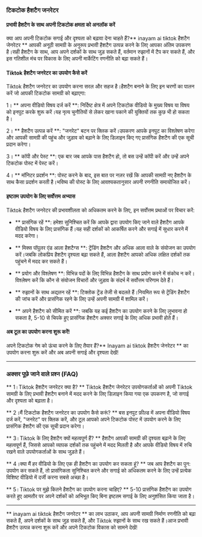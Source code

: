 ### टिकटोक हैशटैग जनरेटर

#### प्रभावी हैशटैग के साथ अपनी टिकटोक क्षमता को अनलॉक करें

क्या आप अपनी टिकटोक सगाई और दृश्यता को बढ़ावा देना चाहते हैं?** inayam ai tiktok हैशटैग जेनरेटर ** आपकी अनूठी सामग्री के अनुरूप प्रभावी हैशटैग उत्पन्न करने के लिए आपका अंतिम उपकरण है।सही हैशटैग के साथ, आप अपने दर्शकों के साथ जुड़ सकते हैं, वर्तमान रुझानों में टैप कर सकते हैं, और इस गतिशील मंच पर विकास के लिए अपनी मार्केटिंग रणनीति को बढ़ा सकते हैं।

#### Tiktok हैशटैग जनरेटर का उपयोग कैसे करें

Tiktok हैशटैग जनरेटर का उपयोग करना सरल और सहज है।हैशटैग बनाने के लिए इन चरणों का पालन करें जो आपकी टिकटोक सामग्री को बढ़ाएगा:

1। ** अपना वीडियो विषय दर्ज करें **: निर्दिष्ट क्षेत्र में अपने टिकटोक वीडियो के मुख्य विषय या विषय को इनपुट करके शुरू करें।यह नृत्य चुनौतियों से लेकर खाना पकाने की युक्तियों तक कुछ भी हो सकता है।

2। ** हैशटैग उत्पन्न करें **: "जनरेट" बटन पर क्लिक करें।उपकरण आपके इनपुट का विश्लेषण करेगा और आपकी सामग्री की पहुंच और जुड़ाव को बढ़ाने के लिए डिज़ाइन किए गए प्रासंगिक हैशटैग की एक सूची प्रदान करेगा।

3। ** कॉपी और पेस्ट **: एक बार जब आपके पास हैशटैग हो, तो बस उन्हें कॉपी करें और उन्हें अपने टिकटोक पोस्ट में पेस्ट करें।

4। ** मॉनिटर प्रदर्शन **: पोस्ट करने के बाद, इस बात पर नज़र रखें कि आपकी सामग्री नए हैशटैग के साथ कैसा प्रदर्शन करती है।भविष्य की पोस्ट के लिए आवश्यकतानुसार अपनी रणनीति समायोजित करें।

#### इष्टतम उपयोग के लिए सर्वोत्तम अभ्यास

Tiktok हैशटैग जनरेटर की प्रभावशीलता को अधिकतम करने के लिए, इन सर्वोत्तम प्रथाओं पर विचार करें:

- ** प्रासंगिक रहें **: हमेशा सुनिश्चित करें कि आपके द्वारा उपयोग किए जाने वाले हैशटैग आपके वीडियो विषय के लिए प्रासंगिक हैं।यह सही दर्शकों को आकर्षित करने और सगाई में सुधार करने में मदद करेगा।

- ** मिक्स पॉपुलर एंड आला हैशटैग्स **: ट्रेंडिंग हैशटैग और अधिक आला वाले के संयोजन का उपयोग करें।जबकि लोकप्रिय हैशटैग दृश्यता बढ़ा सकते हैं, आला हैशटैग आपको अधिक लक्षित दर्शकों तक पहुंचने में मदद कर सकते हैं।

- ** प्रयोग और विश्लेषण **: विभिन्न पदों के लिए विभिन्न हैशटैग के साथ प्रयोग करने में संकोच न करें।विश्लेषण करें कि कौन से संयोजन विचारों और जुड़ाव के संदर्भ में सर्वोत्तम परिणाम देते हैं।

- ** रुझानों के साथ अद्यतन रहें **: टिक्तोक ट्रेंड तेजी से बदलते हैं।नियमित रूप से ट्रेंडिंग हैशटैग की जांच करें और प्रासंगिक रहने के लिए उन्हें अपनी सामग्री में शामिल करें।

- ** अपने हैशटैग को सीमित करें **: जबकि यह कई हैशटैग का उपयोग करने के लिए लुभावना हो सकता है, 5-10 से चिपके हुए प्रासंगिक हैशटैग अक्सर सगाई के लिए अधिक प्रभावी होते हैं।

#### अब टूल का उपयोग करना शुरू करें!

अपने टिकटोक गेम को ऊंचा करने के लिए तैयार हैं?** Inayam ai tiktok हैशटैग जेनरेटर ** का उपयोग करना शुरू करें और अब अपनी सगाई और दृश्यता देखें!

---

### अक्सर पूछे जाने वाले प्रश्न (FAQ)

** 1।Tiktok हैशटैग जनरेटर क्या है? **
Tiktok हैशटैग जेनरेटर उपयोगकर्ताओं को अपनी Tiktok सामग्री के लिए प्रभावी हैशटैग बनाने में मदद करने के लिए डिज़ाइन किया गया एक उपकरण है, जो सगाई और दृश्यता को बढ़ाता है।

** 2।मैं टिकटोक हैशटैग जनरेटर का उपयोग कैसे करूं? **
बस इनपुट फ़ील्ड में अपना वीडियो विषय दर्ज करें, "जनरेट" पर क्लिक करें, और टूल आपको अपने टिकटोक पोस्ट में उपयोग करने के लिए प्रासंगिक हैशटैग की एक सूची प्रदान करेगा।

** 3।Tiktok के लिए हैशटैग क्यों महत्वपूर्ण हैं? **
हैशटैग आपकी सामग्री की दृश्यता बढ़ाने के लिए महत्वपूर्ण हैं, जिससे आपको व्यापक दर्शकों तक पहुंचने में मदद मिलती है और आपके वीडियो विषय में रुचि रखने वाले उपयोगकर्ताओं के साथ जुड़ते हैं।

** 4।क्या मैं हर वीडियो के लिए एक ही हैशटैग का उपयोग कर सकता हूं? **
जब आप हैशटैग का पुन: उपयोग कर सकते हैं, तो प्रासंगिकता सुनिश्चित करने और सगाई को अधिकतम करने के लिए उन्हें प्रत्येक विशिष्ट वीडियो में दर्जी करना सबसे अच्छा है।

** 5।Tiktok पर मुझे कितने हैशटैग का उपयोग करना चाहिए? **
5-10 प्रासंगिक हैशटैग का उपयोग करते हुए आमतौर पर अपने दर्शकों को अभिभूत किए बिना इष्टतम सगाई के लिए अनुशंसित किया जाता है।

---

** inayam ai tiktok हैशटैग जनरेटर ** का लाभ उठाकर, आप अपनी सामग्री निर्माण रणनीति को बढ़ा सकते हैं, अपने दर्शकों के साथ जुड़ सकते हैं, और Tiktok रुझानों के साथ रख सकते हैं।आज प्रभावी हैशटैग उत्पन्न करना शुरू करें और अपने टिकटोक विकास को सामने देखें!